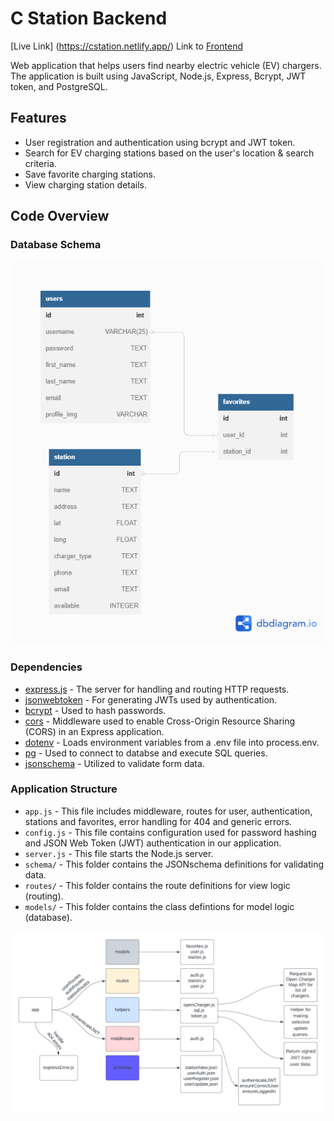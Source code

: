 
# C Station Backend
[Live Link] (https://cstation.netlify.app/) 
Link to [Frontend](https://github.com/xieb3cky/Cstation_Frontend) 

Web application that helps users find nearby electric vehicle (EV) chargers. The application is built using JavaScript, Node.js, Express, Bcrypt, JWT token, and PostgreSQL.


## Features

- User registration and authentication using bcrypt and JWT token. 
- Search for EV charging stations based on the user's location & search criteria. 
- Save favorite charging stations. 
- View charging station details.


## Code Overview

### Database Schema
![](https://github.com/xieb3cky/CStation-Backend/blob/master/demo/db%20diagram.png)

### Dependencies
- [express.js](https://github.com/expressjs/express) - The server for handling and routing HTTP requests.
- [jsonwebtoken](https://github.com/auth0/node-jsonwebtoken) - For generating JWTs used by authentication. 
- [bcrypt](https://www.npmjs.com/package/bcrypt) - Used to hash passwords. 
- [cors](https://github.com/expressjs/cors) - Middleware used to enable Cross-Origin Resource Sharing (CORS) in an Express application.
- [dotenv](https://www.npmjs.com/package/dotenv) - Loads environment variables from a .env file into process.env. 
- [pg](https://www.npmjs.com/package/pg) - Used to connect to databse and execute SQL queries.
- [jsonschema](https://www.npmjs.com/package/jsonschema) - Utilized to validate form data.

### Application Structure

- `app.js` - This file includes middleware, routes for user, authentication, stations and favorites, error handling for 404 and generic errors.
- `config.js` - This file contains configuration used for password hashing and JSON Web Token (JWT) authentication in our application.
- `server.js` - This file starts the Node.js server.
- `schema/` - This folder contains the JSONschema definitions for validating data. 
- `routes/` - This folder contains the route definitions for view logic (routing).
- `models/` - This folder contains the class defintions for model logic (database).

![](https://github.com/xieb3cky/CStation-Backend/blob/master/demo/cstation-backend.png)



